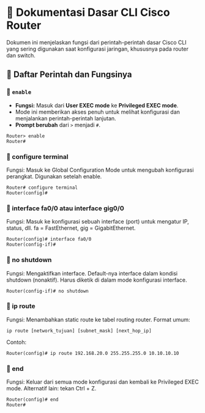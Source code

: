 # 📘 Dokumentasi Dasar CLI Cisco Router

Dokumen ini menjelaskan fungsi dari perintah-perintah dasar Cisco CLI yang sering digunakan saat konfigurasi jaringan, khususnya pada router dan switch.

## 🔧 Daftar Perintah dan Fungsinya
### 🔹 `enable`
- **Fungsi:** Masuk dari **User EXEC mode** ke **Privileged EXEC mode**.
- Mode ini memberikan akses penuh untuk melihat konfigurasi dan menjalankan perintah-perintah lanjutan.
- **Prompt berubah** dari `>` menjadi `#`.
```
Router> enable
Router#
```
### 🔹 configure terminal
Fungsi: Masuk ke Global Configuration Mode untuk mengubah konfigurasi perangkat.
Digunakan setelah enable.
```
Router# configure terminal
Router(config)#
```
### 🔹 interface fa0/0 atau interface gig0/0
Fungsi: Masuk ke konfigurasi sebuah interface (port) untuk mengatur IP, status, dll.
fa = FastEthernet, gig = GigabitEthernet.
```
Router(config)# interface fa0/0
Router(config-if)#
```
### 🔹 no shutdown
Fungsi: Mengaktifkan interface. Default-nya interface dalam kondisi shutdown (nonaktif).
Harus diketik di dalam mode konfigurasi interface.
```
Router(config-if)# no shutdown
```
### 🔹 ip route
Fungsi: Menambahkan static route ke tabel routing router.
Format umum:
```
ip route [network_tujuan] [subnet_mask] [next_hop_ip]
```
Contoh:
```
Router(config)# ip route 192.168.20.0 255.255.255.0 10.10.10.10
```
### 🔹 end
Fungsi: Keluar dari semua mode konfigurasi dan kembali ke Privileged EXEC mode.
Alternatif lain: tekan Ctrl + Z.
```
Router(config)# end
Router#
```
